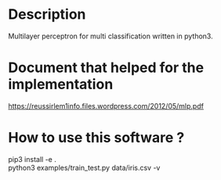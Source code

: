# Description
Multilayer perceptron for multi classification written in python3.

# Document that helped for the implementation
https://reussirlem1info.files.wordpress.com/2012/05/mlp.pdf

# How to use this software ?
pip3 install -e . <br />
python3 examples/train_test.py data/iris.csv -v
